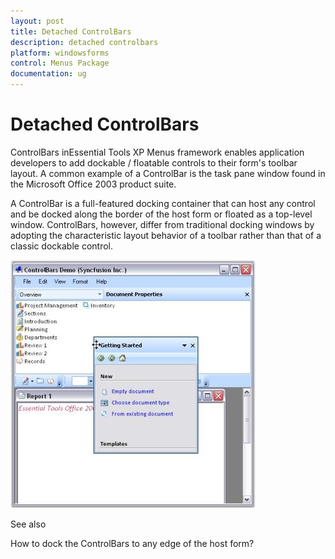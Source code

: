 ```yaml
---
layout: post
title: Detached ControlBars
description: detached controlbars
platform: windowsforms
control: Menus Package 
documentation: ug
---
```

# Detached ControlBars

ControlBars inEssential Tools XP Menus framework enables application developers to add dockable / floatable controls to their form's toolbar layout. A common example of a ControlBar is the task pane window found in the Microsoft Office 2003 product suite. 

A ControlBar is a full-featured docking container that can host any control and be docked along the border of the host form or floated as a top-level window. ControlBars, however, differ from traditional docking windows by adopting the characteristic layout behavior of a toolbar rather than that of a classic dockable control.

![](Overview_images/Overview_img110.jpeg)



See also

How to dock the ControlBars to any edge of the host form?